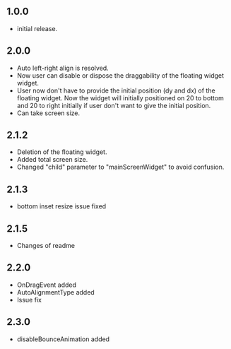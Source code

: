 ## 1.0.0

* initial release.

## 2.0.0
- Auto left-right align is resolved.
- Now user can disable or dispose the draggability of the floating widget widget.
- User now don't have to provide the initial position (dy and dx) of the floating widget. Now the widget will initially positioned on 20 to bottom and 20 to right initially if user don't want to give the initial position.
- Can take screen size.

## 2.1.2
- Deletion of the floating widget.
- Added total screen size.
- Changed "child" parameter to "mainScreenWidget" to avoid confusion.

## 2.1.3
- bottom inset resize issue fixed

## 2.1.5
- Changes of readme

## 2.2.0
- OnDragEvent added
- AutoAlignmentType  added
- Issue fix

## 2.3.0
- disableBounceAnimation added